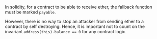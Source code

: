 In solidity, for a contract to be able to receive ether, the fallback function must be marked `payable`.

However, there is no way to stop an attacker from sending ether to a contract by self destroying.
Hence, it is important not to count on the invariant `address(this).balance == 0` for any contract logic.
